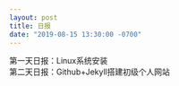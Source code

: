 ```yaml
---
layout: post
title: 日报
date: "2019-08-15 13:30:00 -0700"
---
```


第一天日报：Linux系统安装  
第二天日报：Github+Jekyll搭建初级个人网站  

<!--more-->




